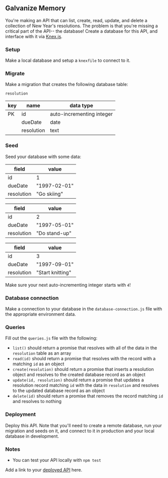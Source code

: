 ## Galvanize Memory

You're making an API that can list, create, read, update, and delete a collection of New Year's resolutions. The problem is that you're missing a critical part of the API-- the database! Create a database for this API, and interface with it via [Knex.js](https://knexjs.org).

### Setup

Make a local database and setup a `knexfile` to connect to it.

### Migrate

Make a migration that creates the following database table:

`resolution`

| key | name       | data type                 |
| --- | ---------- | ------------------------- |
| PK  | id         | auto-incrementing integer |
|     | dueDate    | date                      |
|     | resolution | text                      |

### Seed

Seed your database with some data:

| field      | value             |
| ---------- | ----------------- |
| id         | 1                 |
| dueDate    | "1997-02-01"      |
| resolution | "Go skiing"       |

| field      | value             |
| ---------- | ----------------- |
| id         | 2                 |
| dueDate    | "1997-05-01"      |
| resolution | "Do stand-up"     |

| field      | value             |
| ---------- | ----------------- |
| id         | 3                 |
| dueDate    | "1997-09-01"      |
| resolution | "Start knitting"  |

Make sure your next auto-incrementing integer starts with `4`!

### Database connection

Make a connection to your database in the `database-connection.js` file with the appropriate environment data.

### Queries

Fill out the `queries.js` file with the following:

* `list()` should return a promise that resolves with all of the data in the `resolution` table as an array
* `read(id)` should return a promise that resolves with the record with a matching `id` as an object
* `create(resolution)` should return a promise that inserts a resolution object and resolves to the created database record as an object
* `update(id, resolution)` should return a promise that updates a resolution record matching `id` with the data in `resolution` and resolves to the updated database record as an object
* `delete(id)` should return a promise that removes the record matching `id` and resolves to nothing

### Deployment

Deploy this API. Note that you'll need to create a remote database, run your migration and seeds on it, and connect to it in production and your local database in development.

### Notes

* You can test your API locally with `npm test`

Add a link to your [deployed API](https://brev-resolutions-api.herokuapp.com/) here.
